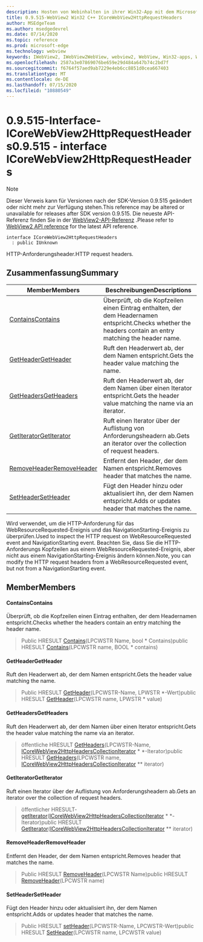 ```yaml
---
description: Hosten von Webinhalten in ihrer Win32-App mit dem Microsoft Edge WebView2-Steuerelement
title: 0.9.515-WebView2 Win32 C++ ICoreWebView2HttpRequestHeaders
author: MSEdgeTeam
ms.author: msedgedevrel
ms.date: 07/14/2020
ms.topic: reference
ms.prod: microsoft-edge
ms.technology: webview
keywords: IWebView2, IWebView2WebView, webview2, WebView, Win32-apps, Win32, Edge, ICoreWebView2, ICoreWebView2Controller, Browser-Steuerelement, Edge-HTML
ms.openlocfilehash: 2587a3e07869076be659e29d484a647b74c2bd7f
ms.sourcegitcommit: f6764f57aed9ab7229e4eb6cc8851d0cea667403
ms.translationtype: MT
ms.contentlocale: de-DE
ms.lasthandoff: 07/15/2020
ms.locfileid: "10880549"
---
```

# <span data-ttu-id="43ad6-104">0.9.515-Interface-ICoreWebView2HttpRequestHeaders</span><span class="sxs-lookup"><span data-stu-id="43ad6-104">0.9.515 - interface ICoreWebView2HttpRequestHeaders</span></span> 

> [!NOTE]
> <span data-ttu-id="43ad6-105">Dieser Verweis kann für Versionen nach der SDK-Version 0.9.515 geändert oder nicht mehr zur Verfügung stehen.</span><span class="sxs-lookup"><span data-stu-id="43ad6-105">This reference may be altered or unavailable for releases after SDK version 0.9.515.</span></span> <span data-ttu-id="43ad6-106">Die neueste API-Referenz finden Sie in der [WebView2-API-Referenz](../../../webview2-api-reference.md) .</span><span class="sxs-lookup"><span data-stu-id="43ad6-106">Please refer to [WebView2 API reference](../../../webview2-api-reference.md) for the latest API reference.</span></span>

```
interface ICoreWebView2HttpRequestHeaders
  : public IUnknown
```

<span data-ttu-id="43ad6-107">HTTP-Anforderungsheader.</span><span class="sxs-lookup"><span data-stu-id="43ad6-107">HTTP request headers.</span></span>

## <span data-ttu-id="43ad6-108">Zusammenfassung</span><span class="sxs-lookup"><span data-stu-id="43ad6-108">Summary</span></span>

 <span data-ttu-id="43ad6-109">Member</span><span class="sxs-lookup"><span data-stu-id="43ad6-109">Members</span></span>                        | <span data-ttu-id="43ad6-110">Beschreibungen</span><span class="sxs-lookup"><span data-stu-id="43ad6-110">Descriptions</span></span>
--------------------------------|---------------------------------------------
[<span data-ttu-id="43ad6-111">Contains</span><span class="sxs-lookup"><span data-stu-id="43ad6-111">Contains</span></span>](#contains) | <span data-ttu-id="43ad6-112">Überprüft, ob die Kopfzeilen einen Eintrag enthalten, der dem Headernamen entspricht.</span><span class="sxs-lookup"><span data-stu-id="43ad6-112">Checks whether the headers contain an entry matching the header name.</span></span>
[<span data-ttu-id="43ad6-113">GetHeader</span><span class="sxs-lookup"><span data-stu-id="43ad6-113">GetHeader</span></span>](#getheader) | <span data-ttu-id="43ad6-114">Ruft den Headerwert ab, der dem Namen entspricht.</span><span class="sxs-lookup"><span data-stu-id="43ad6-114">Gets the header value matching the name.</span></span>
[<span data-ttu-id="43ad6-115">GetHeaders</span><span class="sxs-lookup"><span data-stu-id="43ad6-115">GetHeaders</span></span>](#getheaders) | <span data-ttu-id="43ad6-116">Ruft den Headerwert ab, der dem Namen über einen Iterator entspricht.</span><span class="sxs-lookup"><span data-stu-id="43ad6-116">Gets the header value matching the name via an iterator.</span></span>
[<span data-ttu-id="43ad6-117">GetIterator</span><span class="sxs-lookup"><span data-stu-id="43ad6-117">GetIterator</span></span>](#getiterator) | <span data-ttu-id="43ad6-118">Ruft einen Iterator über der Auflistung von Anforderungsheadern ab.</span><span class="sxs-lookup"><span data-stu-id="43ad6-118">Gets an iterator over the collection of request headers.</span></span>
[<span data-ttu-id="43ad6-119">RemoveHeader</span><span class="sxs-lookup"><span data-stu-id="43ad6-119">RemoveHeader</span></span>](#removeheader) | <span data-ttu-id="43ad6-120">Entfernt den Header, der dem Namen entspricht.</span><span class="sxs-lookup"><span data-stu-id="43ad6-120">Removes header that matches the name.</span></span>
[<span data-ttu-id="43ad6-121">SetHeader</span><span class="sxs-lookup"><span data-stu-id="43ad6-121">SetHeader</span></span>](#setheader) | <span data-ttu-id="43ad6-122">Fügt den Header hinzu oder aktualisiert ihn, der dem Namen entspricht.</span><span class="sxs-lookup"><span data-stu-id="43ad6-122">Adds or updates header that matches the name.</span></span>

<span data-ttu-id="43ad6-123">Wird verwendet, um die HTTP-Anforderung für das WebResourceRequested-Ereignis und das NavigationStarting-Ereignis zu überprüfen.</span><span class="sxs-lookup"><span data-stu-id="43ad6-123">Used to inspect the HTTP request on WebResourceRequested event and NavigationStarting event.</span></span> <span data-ttu-id="43ad6-124">Beachten Sie, dass Sie die HTTP-Anforderungs Kopfzeilen aus einem WebResourceRequested-Ereignis, aber nicht aus einem NavigationStarting-Ereignis ändern können.</span><span class="sxs-lookup"><span data-stu-id="43ad6-124">Note, you can modify the HTTP request headers from a WebResourceRequested event, but not from a NavigationStarting event.</span></span>

## <span data-ttu-id="43ad6-125">Member</span><span class="sxs-lookup"><span data-stu-id="43ad6-125">Members</span></span>

#### <span data-ttu-id="43ad6-126">Contains</span><span class="sxs-lookup"><span data-stu-id="43ad6-126">Contains</span></span> 

<span data-ttu-id="43ad6-127">Überprüft, ob die Kopfzeilen einen Eintrag enthalten, der dem Headernamen entspricht.</span><span class="sxs-lookup"><span data-stu-id="43ad6-127">Checks whether the headers contain an entry matching the header name.</span></span>

> <span data-ttu-id="43ad6-128">Public HRESULT [Contains](#contains)(LPCWSTR Name, bool \* Contains)</span><span class="sxs-lookup"><span data-stu-id="43ad6-128">public HRESULT [Contains](#contains)(LPCWSTR name, BOOL \* contains)</span></span>

#### <span data-ttu-id="43ad6-129">GetHeader</span><span class="sxs-lookup"><span data-stu-id="43ad6-129">GetHeader</span></span> 

<span data-ttu-id="43ad6-130">Ruft den Headerwert ab, der dem Namen entspricht.</span><span class="sxs-lookup"><span data-stu-id="43ad6-130">Gets the header value matching the name.</span></span>

> <span data-ttu-id="43ad6-131">Public HRESULT [GetHeader](#getheader)(LPCWSTR-Name, LPWSTR \*-Wert)</span><span class="sxs-lookup"><span data-stu-id="43ad6-131">public HRESULT [GetHeader](#getheader)(LPCWSTR name, LPWSTR \* value)</span></span>

#### <span data-ttu-id="43ad6-132">GetHeaders</span><span class="sxs-lookup"><span data-stu-id="43ad6-132">GetHeaders</span></span> 

<span data-ttu-id="43ad6-133">Ruft den Headerwert ab, der dem Namen über einen Iterator entspricht.</span><span class="sxs-lookup"><span data-stu-id="43ad6-133">Gets the header value matching the name via an iterator.</span></span>

> <span data-ttu-id="43ad6-134">öffentliche HRESULT [GetHeaders](#getheaders)(LPCWSTR-Name, [ICoreWebView2HttpHeadersCollectionIterator](icorewebview2httpheaderscollectioniterator.md) \* \*-Iterator)</span><span class="sxs-lookup"><span data-stu-id="43ad6-134">public HRESULT [GetHeaders](#getheaders)(LPCWSTR name, [ICoreWebView2HttpHeadersCollectionIterator](icorewebview2httpheaderscollectioniterator.md) \*\* iterator)</span></span>

#### <span data-ttu-id="43ad6-135">GetIterator</span><span class="sxs-lookup"><span data-stu-id="43ad6-135">GetIterator</span></span> 

<span data-ttu-id="43ad6-136">Ruft einen Iterator über der Auflistung von Anforderungsheadern ab.</span><span class="sxs-lookup"><span data-stu-id="43ad6-136">Gets an iterator over the collection of request headers.</span></span>

> <span data-ttu-id="43ad6-137">öffentlicher HRESULT- [getIterator](#getiterator)([ICoreWebView2HttpHeadersCollectionIterator](icorewebview2httpheaderscollectioniterator.md) \* \*-Iterator)</span><span class="sxs-lookup"><span data-stu-id="43ad6-137">public HRESULT [GetIterator](#getiterator)([ICoreWebView2HttpHeadersCollectionIterator](icorewebview2httpheaderscollectioniterator.md) \*\* iterator)</span></span>

#### <span data-ttu-id="43ad6-138">RemoveHeader</span><span class="sxs-lookup"><span data-stu-id="43ad6-138">RemoveHeader</span></span> 

<span data-ttu-id="43ad6-139">Entfernt den Header, der dem Namen entspricht.</span><span class="sxs-lookup"><span data-stu-id="43ad6-139">Removes header that matches the name.</span></span>

> <span data-ttu-id="43ad6-140">Public HRESULT [RemoveHeader](#removeheader)(LPCWSTR Name)</span><span class="sxs-lookup"><span data-stu-id="43ad6-140">public HRESULT [RemoveHeader](#removeheader)(LPCWSTR name)</span></span>

#### <span data-ttu-id="43ad6-141">SetHeader</span><span class="sxs-lookup"><span data-stu-id="43ad6-141">SetHeader</span></span> 

<span data-ttu-id="43ad6-142">Fügt den Header hinzu oder aktualisiert ihn, der dem Namen entspricht.</span><span class="sxs-lookup"><span data-stu-id="43ad6-142">Adds or updates header that matches the name.</span></span>

> <span data-ttu-id="43ad6-143">Public HRESULT [setHeader](#setheader)(LPCWSTR-Name, LPCWSTR-Wert)</span><span class="sxs-lookup"><span data-stu-id="43ad6-143">public HRESULT [SetHeader](#setheader)(LPCWSTR name, LPCWSTR value)</span></span>

